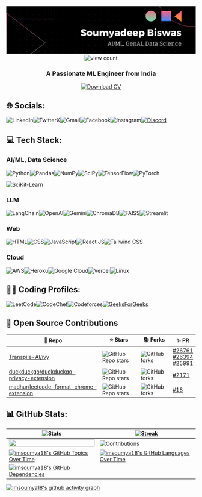 <img src='assets/linkedIn_banner.png'>

<div align="center">
    <img src="https://komarev.com/ghpvc/?username=imsoumya18&label=Profile%20views&color=0e75b6&style=flat" alt="view count"  height="25px"/>
</div>

<h3 align="center">A Passionate ML Engineer from India</h3>

<div align="center">
    <a href="https://drive.google.com/drive/folders/13TK5rRevTDf68PE0dT3lXg0O_8U1gcjA?usp=drive_link" target="_blank">
        <img src="https://img.shields.io/badge/Download%20CV-8A2BE2" alt="Download CV" width="200px">
    </a>
</div>

## 🌐 Socials:
 [<img align="left" src="https://img.shields.io/badge/linkedin-%230077B5.svg?style=for-the-badge&logo=linkedin&logoColor=white"  alt="LinkedIn"  height="30px">](https://linkedin.com/in/imsoumya18)
 [<img align="left" src="https://img.shields.io/badge/X-%23000000.svg?style=for-the-badge&logo=X&logoColor=white"  alt="TwitterX"  height="30px">](https://twitter.com/imsoumya184)
 [<img align="left" src="https://img.shields.io/badge/Gmail-D14836?style=for-the-badge&logo=gmail&logoColor=white"  alt="Gmail"  height="30px">](mailto:soumyadeep184@gmail.com)
 [<img align="left" src="https://img.shields.io/badge/Facebook-%231877F2.svg?style=for-the-badge&logo=Facebook&logoColor=white"  alt="Facebook"  height="30px">](https://facebook.com/imsoumya18)
 [<img align="left" src="https://img.shields.io/badge/Instagram-%23E4405F.svg?style=for-the-badge&logo=Instagram&logoColor=white"  alt="Instagram"  height="30px">](https://instagram.com/b_soumya4)
 [<img src="https://img.shields.io/badge/Discord-%235865F2.svg?style=for-the-badge&logo=discord&logoColor=white"  alt="Discord"  height="30px">](https://discordapp.com/users/832576008149794818)

## 💻 Tech Stack:
### AI/ML, Data Science
<img align="left" src="https://img.shields.io/badge/python-3670A0?style=for-the-badge&logo=python&logoColor=ffdd54"  alt="Python"  height="30px">
<img align="left" src="https://img.shields.io/badge/pandas-%23150458.svg?style=for-the-badge&logo=pandas&logoColor=white"  alt="Pandas"  height="30px">
<img align="left" src="https://img.shields.io/badge/numpy-%23013243.svg?style=for-the-badge&logo=numpy&logoColor=white"  alt="NumPy"  height="30px">
<img align="left" src="https://img.shields.io/badge/SciPy-%230C55A5.svg?style=for-the-badge&logo=scipy&logoColor=%white"  alt="SciPy"  height="30px">
<img align="left" src="https://img.shields.io/badge/TensorFlow-%23FF6F00.svg?style=for-the-badge&logo=TensorFlow&logoColor=white"  alt="TensorFlow"  height="30px">
<img align="left" src="https://img.shields.io/badge/PyTorch-%23EE4C2C.svg?style=for-the-badge&logo=PyTorch&logoColor=white"  alt="PyTorch"  height="30px">
<img src="https://img.shields.io/badge/scikit--learn-%23F7931E.svg?style=for-the-badge&logo=scikit-learn&logoColor=white"  alt="SciKit-Learn"  height="30px">

### LLM
<img align="left" src="https://img.shields.io/badge/LangChain-1C3C3C.svg?style=for-the-badge&logo=LangChain&logoColor=white"  alt="LangChain"  height="30px">
<img align="left" src="https://img.shields.io/badge/OpenAI-412991.svg?style=for-the-badge&logo=OpenAI&logoColor=white"  alt="OpenAI"  height="30px">
<img align="left" src="https://img.shields.io/badge/Google%20Gemini-8E75B2.svg?style=for-the-badge&logo=Google-Gemini&logoColor=white"  alt="Gemini"  height="30px">
<img align="left" src="https://img.shields.io/badge/ChromaDB-red.svg"  alt="ChromaDB"  height="30px">
<img align="left" src="https://img.shields.io/badge/FAISS-blue.svg"  alt="FAISS"  height="30px">
<img src="https://img.shields.io/badge/Streamlit-FF4B4B.svg?style=for-the-badge&logo=Streamlit&logoColor=white"  alt="Streamlit"  height="30px">

### Web
<img align="left" src="https://img.shields.io/badge/HTML5-E34F26.svg?style=for-the-badge&logo=HTML5&logoColor=white"  alt="HTML"  height="30px">
<img align="left" src="https://img.shields.io/badge/CSS3-1572B6.svg?style=for-the-badge&logo=CSS3&logoColor=white"  alt="CSS"  height="30px">
<img align="left" src="https://img.shields.io/badge/JavaScript-F7DF1E.svg?style=for-the-badge&logo=JavaScript&logoColor=black"  alt="JavaScript"  height="30px">
<img align="left" src="https://img.shields.io/badge/React-61DAFB.svg?style=for-the-badge&logo=React&logoColor=black"  alt="React JS"  height="30px">
<img src="https://img.shields.io/badge/Tailwind%20CSS-06B6D4.svg?style=for-the-badge&logo=Tailwind-CSS&logoColor=white"  alt="Tailwind CSS"  height="30px">

### Cloud
<img align="left" src="https://img.shields.io/badge/Amazon%20Web%20Services-232F3E.svg?style=for-the-badge&logo=Amazon-Web-Services&logoColor=white"  alt="AWS"  height="30px">
<img align="left" src="https://img.shields.io/badge/Heroku-430098.svg?style=for-the-badge&logo=Heroku&logoColor=white"  alt="Heroku"  height="30px">
<img align="left" src="https://img.shields.io/badge/Google%20Cloud-4285F4.svg?style=for-the-badge&logo=Google-Cloud&logoColor=white"  alt="Google Cloud"  height="30px">
<img align="left" src="https://img.shields.io/badge/Vercel-000000.svg?style=for-the-badge&logo=Vercel&logoColor=white"  alt="Vercel"  height="30px">
<img src="https://img.shields.io/badge/Linux-FCC624.svg?style=for-the-badge&logo=Linux&logoColor=black"  alt="Linux"  height="30px">

 ## 👨‍💻 Coding Profiles:
 [<img align="left" src="https://img.shields.io/badge/LeetCode-FFA116.svg?style=for-the-badge&logo=LeetCode&logoColor=white"  alt="LeetCode"  height="30px">](https://leetcode.com/imsoumya18)
 [<img align="left" src="https://img.shields.io/badge/CodeChef-5B4638.svg?style=for-the-badge&logo=CodeChef&logoColor=white"  alt="CodeChef"  height="30px">](https://www.codechef.com/users/rowan_atkinson)
 [<img align="left" src="https://img.shields.io/badge/Codeforces-1F8ACB.svg?style=for-the-badge&logo=Codeforces&logoColor=white"  alt="Codeforces"  height="30px">](https://codeforces.com/profile/imsoumya18)
 [<img src="https://img.shields.io/badge/GeeksforGeeks-2F8D46.svg?style=for-the-badge&logo=GeeksforGeeks&logoColor=white"  alt="GeeksForGeeks"  height="30px">](https://auth.geeksforgeeks.org/user/imsoumya18)
 
## 🚀 Open Source Contributions

| 🎁 Repo | ⭐ Stars | 📚 Forks | ✨ PR |
| --- | --- | --- | --- |
| [Transpile-AI/ivy](https://github.com/Transpile-AI/ivy) | ![GitHub Repo stars](https://img.shields.io/github/stars/Transpile-AI/ivy?style=flat) | ![GitHub forks](https://img.shields.io/github/forks/Transpile-AI/ivy?style=flat) | [#26761](https://github.com/Transpile-AI/ivy/pull/26761) <br> [#26394](https://github.com/Transpile-AI/ivy/pull/26394) <br> [#25991](https://github.com/Transpile-AI/ivy/pull/25991) |
| [duckduckgo/duckduckgo-privacy-extension](https://github.com/duckduckgo/duckduckgo-privacy-extension) | ![GitHub Repo stars](https://img.shields.io/github/stars/duckduckgo/duckduckgo-privacy-extension?style=flat) | ![GitHub forks](https://img.shields.io/github/forks/duckduckgo/duckduckgo-privacy-extension?style=flat) | [#2171](https://github.com/duckduckgo/duckduckgo-privacy-extension/pull/2171) |
| [madhur/leetcode-format-chrome-extension](https://github.com/madhur/leetcode-format-chrome-extension) | ![GitHub Repo stars](https://img.shields.io/github/stars/madhur/leetcode-format-chrome-extension?style=flat) | ![GitHub forks](https://img.shields.io/github/forks/madhur/leetcode-format-chrome-extension?style=flat) | [#18](https://github.com/madhur/leetcode-format-chrome-extension/pull/18) |

## 📊 GitHub Stats:
|![Stats](https://github-readme-stats.vercel.app/api?username=imsoumya18&theme=tokyonight&include_all_commits=true&show_icons=true&hide_border=false&count_private=true)|[![Streak](https://github-readme-streak-stats.herokuapp.com?user=imsoumya18&theme=tokyonight)](https://git.io/streak-stats)|
|--|--|
|<img src="https://github-readme-stats.vercel.app/api/top-langs/?username=imsoumya18&theme=tokyonight&hide_border=false&include_all_commits=true&count_private=true&layout=compact" width="100%" height="100%">|![Contributions](https://github-contributor-stats.vercel.app/api?username=imsoumya18&limit=5&theme=tokyonight&combine_all_yearly_contributions=true)|
| [![imsoumya18's GitHub Topics Over Time](https://stats.quine.sh/imsoumya18/topics-over-time?theme=dark)](https://quine.sh?utm_source=widgets&utm_campaign=imsoumya18) | [![imsoumya18's GitHub Languages Over Time](https://stats.quine.sh/imsoumya18/languages-over-time?theme=dark)](https://quine.sh?utm_source=widgets&utm_campaign=imsoumya18) |
| [![imsoumya18's GitHub Dependencies](https://stats.quine.sh/imsoumya18/dependencies?theme=dark)](https://quine.sh?utm_source=widgets&utm_campaign=imsoumya18) |  |

[![imsoumya18's github activity graph](https://github-readme-activity-graph.vercel.app/graph?username=imsoumya18&bg_color=1a1b27&color=38bdae&line=70a5fd&point=a8005a&area=true&hide_border=false)](https://github.com/ashutosh00710/github-readme-activity-graph)
